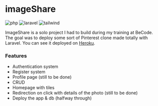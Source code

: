 # imageShare

![php]( 	https://img.shields.io/badge/PHP-777BB4?style=for-the-badge&logo=php&logoColor=white)
![laravel](https://img.shields.io/badge/Laravel-FF2D20?style=for-the-badge&logo=laravel&logoColor=white) 
![tailwind](https://img.shields.io/badge/Tailwind_CSS-38B2AC?style=for-the-badge&logo=tailwind-css&logoColor=white)

ImageShare is a solo project I had to build during my training at BeCode. The goal was to deploy some sort of Pinterest clone made totally with Laravel. 
You can see it deployed on [Heroku](https://pin-tes-restes.herokuapp.com/).

### Features

- Authentication system 
- Register system 
- Profile page (still to be done)
- CRUD
- Homepage with tiles
- Redirection on click with details of the photo (still to be done)
- Deploy the app & db (halfway through)

